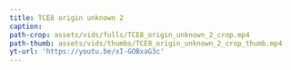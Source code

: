 ```yaml
---
title: TCE8 origin unknown 2
caption:
path-crop: assets/vids/fulls/TCE8_origin_unknown_2_crop.mp4
path-thumb: assets/vids/thumbs/TCE8_origin_unknown_2_crop_thumb.mp4
yt-url: 'https://youtu.be/xI-GOBxaG3c'
---
```

